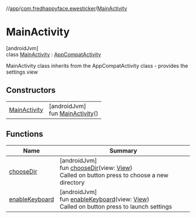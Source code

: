//[app](../../../index.md)/[com.fredhappyface.ewesticker](../index.md)/[MainActivity](index.md)

# MainActivity

[androidJvm]\
class [MainActivity](index.md) : [AppCompatActivity](https://developer.android.com/reference/kotlin/androidx/appcompat/app/AppCompatActivity.html)

MainActivity class inherits from the AppCompatActivity class - provides the settings view

## Constructors

| | |
|---|---|
| [MainActivity](-main-activity.md) | [androidJvm]<br>fun [MainActivity](-main-activity.md)() |

## Functions

| Name | Summary |
|---|---|
| [chooseDir](choose-dir.md) | [androidJvm]<br>fun [chooseDir](choose-dir.md)(view: [View](https://developer.android.com/reference/kotlin/android/view/View.html))<br>Called on button press to choose a new directory |
| [enableKeyboard](enable-keyboard.md) | [androidJvm]<br>fun [enableKeyboard](enable-keyboard.md)(view: [View](https://developer.android.com/reference/kotlin/android/view/View.html))<br>Called on button press to launch settings |
